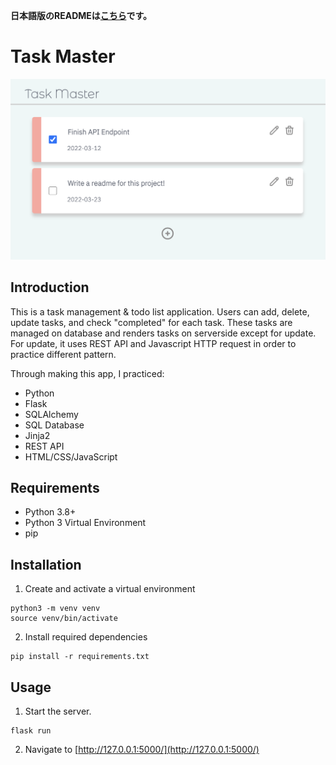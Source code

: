 **日本語版のREADMEは[こちら](https://github.com/mikan373/task-master/blob/main/README_jp.md)です。**

# Task Master

![Screenshot of Application](screenshot1.png)

## Introduction

This is a task management & todo list application. Users can add, delete, update tasks, and check "completed" for each task. These tasks are managed on database and renders tasks on serverside except for update. For update, it uses REST API and Javascript HTTP request in order to practice different pattern.

Through making this app, I practiced:
- Python
- Flask 
- SQLAlchemy
- SQL Database
- Jinja2
- REST API
- HTML/CSS/JavaScript

## Requirements
- Python 3.8+
- Python 3 Virtual Environment
- pip

## Installation
1. Create and activate a virtual environment
```shell
python3 -m venv venv 
source venv/bin/activate
```
2. Install required dependencies
```shell
pip install -r requirements.txt
```

## Usage
1. Start the server.
```shell
flask run
```
2. Navigate to [http://127.0.0.1:5000/](http://127.0.0.1:5000/)
